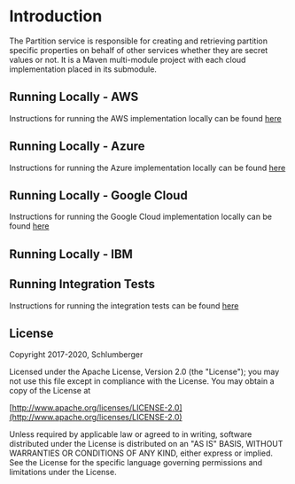 # Introduction

The Partition service is responsible for creating and retrieving partition specific properties on behalf of other services whether they are secret values or not. It is a Maven multi-module project with each cloud implementation placed in its submodule.

## Running Locally - AWS

Instructions for running the AWS implementation locally can be found [here](./provider/partition-aws/README.md)

## Running Locally - Azure

Instructions for running the Azure implementation locally can be found [here](./provider/partition-azure/README.md)

## Running Locally - Google Cloud

Instructions for running the Google Cloud implementation locally can be found [here](./provider/partition-gc/README.md)

## Running Locally - IBM

## Running Integration Tests

Instructions for running the integration tests can be found [here](./testing/README.md)

## License

Copyright 2017-2020, Schlumberger

Licensed under the Apache License, Version 2.0 (the "License");
you may not use this file except in compliance with the License.
You may obtain a copy of the License at

[http://www.apache.org/licenses/LICENSE-2.0](http://www.apache.org/licenses/LICENSE-2.0)

Unless required by applicable law or agreed to in writing, software
distributed under the License is distributed on an "AS IS" BASIS,
WITHOUT WARRANTIES OR CONDITIONS OF ANY KIND, either express or implied.
See the License for the specific language governing permissions and
limitations under the License.
